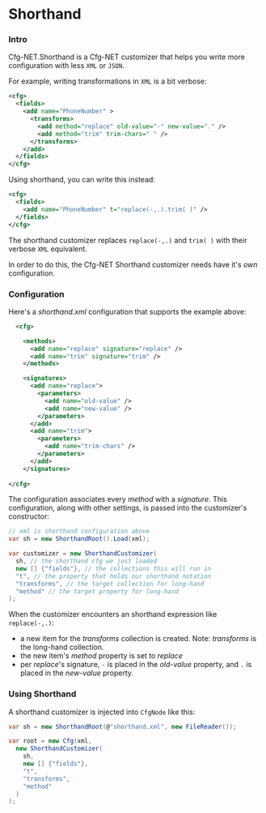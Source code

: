 Shorthand
=========

### Intro
Cfg-NET.Shorthand is a Cfg-NET customizer that helps 
you write more configuration with less `XML` or `JSON`.

For example, writing transformations in `XML` is a bit verbose:

```xml
<cfg>
  <fields>
    <add name="PhoneNumber" >
      <transforms>
        <add method="replace" old-value="-" new-value="." />
        <add method="trim" trim-chars=" " />
      </transforms>
    </add>
  </fields>
</cfg>
```

Using shorthand, you can write this instead:

```xml
<cfg>
  <fields>
    <add name="PhoneNumber" t="replace(-,.).trim( )" />
  </fields>
</cfg>
```

The shorthand customizer replaces `replace(-,.)` and `trim( )` 
with their verbose `XML` equivalent.

In order to do this, the Cfg-NET Shorthand customizer needs 
have it's *own* configuration.

### Configuration

Here's a *shorthand.xml* configuration that supports 
the example above:

```xml
  <cfg>

    <methods>
      <add name="replace" signature="replace" />
      <add name="trim" signature="trim" />
    </methods>

    <signatures>
      <add name="replace">
        <parameters>
          <add name="old-value" />
          <add name="new-value" />
        </parameters>
      </add>
      <add name="trim">
        <parameters>
          <add name="trim-chars" />
        </parameters>
      </add>
    </signatures>
  
</cfg>
```

The configuration associates every *method* 
with a _signature_.  This configuration, along with other settings, is 
passed into the customizer's constructor:

```csharp
// xml is shorthand configuration above
var sh = new ShorthandRoot().Load(xml);

var customizer = new ShorthandCustomizer(
  sh, // the shorthand cfg we just loaded
  new [] {"fields"}, // the collections this will run in
  "t", // the property that holds our shorthand notation
  "transforms", // the target collection for long-hand
  "method" // the target property for long-hand
);
```

When the customizer encounters an shorthand expression 
like `replace(-,.)`:

* a new item for the _transforms_ collection is created.  Note: _transforms_ is the long-hand collection.
* the new item's _method_ property is set to _replace_
* per *replace*'s signature, `-` is placed in the *old-value* property, and `.` is placed in the *new-value* property.

### Using Shorthand

A shorthand customizer is injected into `CfgNode` like this:

```csharp
var sh = new ShorthandRoot(@"shorthand.xml", new FileReader());

var root = new Cfg(xml,
  new ShorthandCustomizer(
    sh, 
    new [] {"fields"}, 
    "t", 
    "transforms", 
    "method" 
  )
);
```